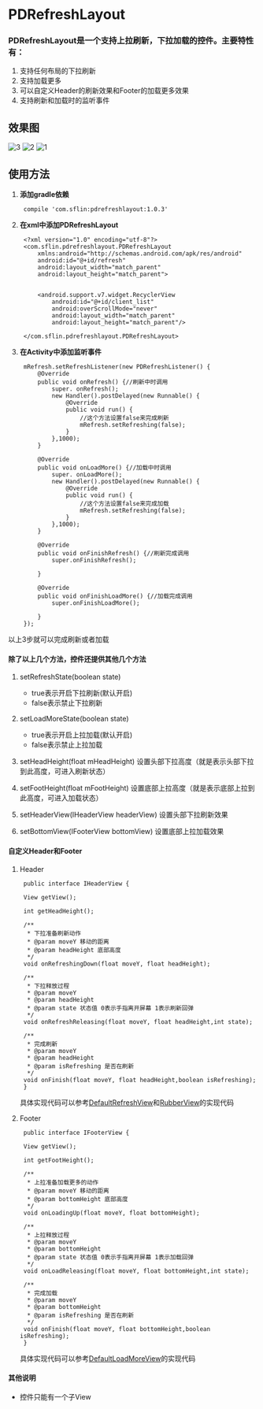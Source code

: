 # PDRefreshLayout

### PDRefreshLayout是一个支持上拉刷新，下拉加载的控件。主要特性有：

1. 支持任何布局的下拉刷新
2. 支持加载更多
3. 可以自定义Header的刷新效果和Footer的加载更多效果
4. 支持刷新和加载时的监听事件

## 效果图
![3](http://o9o9d242i.bkt.clouddn.com/3.gif?imageView2/1/w/300/h/600)
![2](http://o9o9d242i.bkt.clouddn.com/2.gif?imageView2/1/w/300/h/600)
![1](http://o9o9d242i.bkt.clouddn.com/1.gif?imageView2/1/w/300/h/600)

## 使用方法
1. **添加gradle依赖**
	
		compile 'com.sflin:pdrefreshlayout:1.0.3'
		
2. **在xml中添加PDRefreshLayout**

		<?xml version="1.0" encoding="utf-8"?>
		<com.sflin.pdrefreshlayout.PDRefreshLayout
		    xmlns:android="http://schemas.android.com/apk/res/android"
		    android:id="@+id/refresh"
		    android:layout_width="match_parent"
		    android:layout_height="match_parent">
		
		
		    <android.support.v7.widget.RecyclerView
                android:id="@+id/client_list"
                android:overScrollMode="never"
                android:layout_width="match_parent"
                android:layout_height="match_parent"/>
		
		</com.sflin.pdrefreshlayout.PDRefreshLayout>

3. **在Activity中添加监听事件**

		mRefresh.setRefreshListener(new PDRefreshListener() {
            @Override
            public void onRefresh() {//刷新中时调用
            	super. onRefresh();
            	new Handler().postDelayed(new Runnable() {
                    @Override
                    public void run() {
                    	//这个方法设置false来完成刷新
                        mRefresh.setRefreshing(false);
                    }
                },1000);
            }

            @Override
            public void onLoadMore() {//加载中时调用
            	super. onLoadMore();
            	new Handler().postDelayed(new Runnable() {
                    @Override
                    public void run() {
                    	//这个方法设置false来完成加载
                        mRefresh.setRefreshing(false);
                    }
                },1000);
            }

            @Override
            public void onFinishRefresh() {//刷新完成调用
                super.onFinishRefresh();
                
            }

            @Override
            public void onFinishLoadMore() {//加载完成调用
                super.onFinishLoadMore();
                
            }
        });
        
  以上3步就可以完成刷新或者加载
  
#### 除了以上几个方法，控件还提供其他几个方法
1. setRefreshState(boolean state)
	* true表示开启下拉刷新(默认开启)
	* false表示禁止下拉刷新
	
2. setLoadMoreState(boolean state)
	* true表示开启上拉加载(默认开启)
	* false表示禁止上拉加载

3. setHeadHeight(float mHeadHeight) 设置头部下拉高度（就是表示头部下拉到此高度，可进入刷新状态）

4. setFootHeight(float mFootHeight) 设置底部上拉高度（就是表示底部上拉到此高度，可进入加载状态）

5. setHeaderView(IHeaderView headerView) 设置头部下拉刷新效果

6. setBottomView(IFooterView bottomView) 设置底部上拉加载效果

#### 自定义Header和Footer

1. Header

		public interface IHeaderView {

	    View getView();
	
	    int getHeadHeight();
	
	    /**
	     * 下拉准备刷新动作
	     * @param moveY 移动的距离
	     * @param headHeight 底部高度
	     */
	    void onRefreshingDown(float moveY, float headHeight);
	
	    /**
	     * 下拉释放过程
	     * @param moveY
	     * @param headHeight
	     * @param state 状态值 0表示手指离开屏幕 1表示刷新回弹
	     */
	    void onRefreshReleasing(float moveY, float headHeight,int state);
	
	    /**
	     * 完成刷新
	     * @param moveY
	     * @param headHeight
	     * @param isRefreshing 是否在刷新
	     */
	    void onFinish(float moveY, float headHeight,boolean isRefreshing);
		}		
		
	具体实现代码可以参考[DefaultRefreshView](https://github.com/HellForGate/PDRefreshLayout/blob/master/pdrefreshlayout/src/main/java/com/sflin/pdrefreshlayout/Header/DefaultRefreshView.java)和[RubberView](https://github.com/HellForGate/PDRefreshLayout/blob/master/pdrefreshlayout/src/main/java/com/sflin/pdrefreshlayout/Header/RubberView.java)的实现代码
	
2. Footer

		public interface IFooterView {

	    View getView();
	
	    int getFootHeight();
	
	    /**
	     * 上拉准备加载更多的动作
	     * @param moveY 移动的距离
	     * @param bottomHeight 底部高度
	     */
	    void onLoadingUp(float moveY, float bottomHeight);
	
	    /**
	     * 上拉释放过程
	     * @param moveY
	     * @param bottomHeight
	     * @param state 状态值 0表示手指离开屏幕 1表示加载回弹
	     */
	    void onLoadReleasing(float moveY, float bottomHeight,int state);
	
	    /**
	     * 完成加载
	     * @param moveY
	     * @param bottomHeight
	     * @param isRefreshing 是否在刷新
	     */
	    void onFinish(float moveY, float bottomHeight,boolean isRefreshing);
		}
		
	具体实现代码可以参考[DefaultLoadMoreView](https://github.com/HellForGate/PDRefreshLayout/blob/master/pdrefreshlayout/src/main/java/com/sflin/pdrefreshlayout/Footer/DefaultLoadMoreView.java)的实现代码
	
#### 其他说明
* 控件只能有一个子View